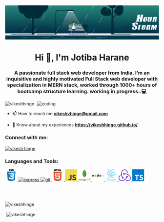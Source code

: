 ![logo](https://github.com/VikeshHinge/VikeshHinge/blob/main/54b6c068097599.5b50bca476b9b.gif)

<h1 align="center">Hi 👋, I'm Jotiba Harane</h1>
<h3 align="center">A passionate full stack web developer from India. I’m an inquisitive and highly motivated Full Stack web developer with specialization in MERN                             stack, worked through 1000+ hours of bootcamp structure learning. working in progress..💻</h3>

<img align="right" alt="coding" width="400" src='https://i.pinimg.com/originals/e8/f4/53/e8f453469a3ec97ecd354df465d73913.gif'>

<p align="left"> <img src="https://komarev.com/ghpvc/?username=vikeshhinge&label=Profile%20views&color=0e75b6&style=flat" alt="vikeshhinge" /> </p>



- 📫 How to reach me **vikeshvhinge@gmail.com**

- 📄 Know about my experiences **https://vikeshhinge.github.io/**

<h3 align="left">Connect with me:</h3>
<p align="left">
<a href="https://www.linkedin.com/in/vikesh-hinge-b02828236/" target="blank"><img align="center" src="https://raw.githubusercontent.com/rahuldkjain/github-profile-readme-generator/master/src/images/icons/Social/linked-in-alt.svg" alt="vikesh hinge" height="30" width="40" /></a>
</p>

<h3 align="left">Languages and Tools:</h3>
<p align="left"> <a href="https://www.w3schools.com/css/" target="_blank" rel="noreferrer"> <img src="https://raw.githubusercontent.com/devicons/devicon/master/icons/css3/css3-original-wordmark.svg" alt="css3" width="40" height="40"/> </a> <a href="https://expressjs.com" target="_blank" rel="noreferrer"> <img src="https://www.orafox.com/wp-content/uploads/2019/01/expressjs.png" alt="express" width="40" height="40"/> </a> <a href="https://git-scm.com/" target="_blank" rel="noreferrer"> <img src="https://www.vectorlogo.zone/logos/git-scm/git-scm-icon.svg" alt="git" width="40" height="40"/> </a> <a href="https://www.w3.org/html/" target="_blank" rel="noreferrer"> <img src="https://raw.githubusercontent.com/devicons/devicon/master/icons/html5/html5-original-wordmark.svg" alt="html5" width="40" height="40"/> </a> <a href="https://developer.mozilla.org/en-US/docs/Web/JavaScript" target="_blank" rel="noreferrer"> <img src="https://raw.githubusercontent.com/devicons/devicon/master/icons/javascript/javascript-original.svg" alt="javascript" width="40" height="40"/> </a> <a href="https://www.mongodb.com/" target="_blank" rel="noreferrer"> <img src="https://raw.githubusercontent.com/devicons/devicon/master/icons/mongodb/mongodb-original-wordmark.svg" alt="mongodb" width="40" height="40"/> </a> <a href="https://nodejs.org" target="_blank" rel="noreferrer"> <img src="https://raw.githubusercontent.com/devicons/devicon/master/icons/nodejs/nodejs-original-wordmark.svg" alt="nodejs" width="40" height="40"/> </a> <a href="https://reactjs.org/" target="_blank" rel="noreferrer"> <img src="https://raw.githubusercontent.com/devicons/devicon/master/icons/react/react-original-wordmark.svg" alt="react" width="40" height="40"/> </a> <a href="https://redux.js.org" target="_blank" rel="noreferrer"> <img src="https://raw.githubusercontent.com/devicons/devicon/master/icons/redux/redux-original.svg" alt="redux" width="40" height="40"/> </a> <a href="https://www.typescriptlang.org/" target="_blank" rel="noreferrer"> <img src="https://raw.githubusercontent.com/devicons/devicon/master/icons/typescript/typescript-original.svg" alt="typescript" width="40" height="40"/> </a> </p>
<br/><br/>
<div>
  <p><img align="center" src="https://github-readme-stats.vercel.app/api/top-langs?username=vikeshhinge&show_icons=true&locale=en&layout=compact&theme=highcontrast" alt="vikeshhinge" /></p>

<p>&nbsp;<img align="center" src="https://github-readme-stats.vercel.app/api?username=vikeshhinge&show_icons=true&locale=en&theme=highcontrast" alt="vikeshhinge" /></p>
</div>
